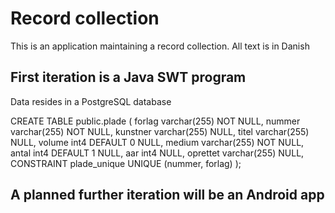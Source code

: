 # Record collection

This is an application maintaining a record collection.
All text is in Danish

## First iteration is a Java SWT program

Data resides in a PostgreSQL database

CREATE TABLE public.plade (
	forlag varchar(255) NOT NULL,
	nummer varchar(255) NOT NULL,
	kunstner varchar(255) NULL,
	titel varchar(255) NULL,
	volume int4 DEFAULT 0 NULL,
	medium varchar(255) NOT NULL,
	antal int4 DEFAULT 1 NULL,
	aar int4 NULL,
	oprettet varchar(255) NULL,
	CONSTRAINT plade_unique UNIQUE (nummer, forlag)
);

## A planned further iteration will be an Android app
